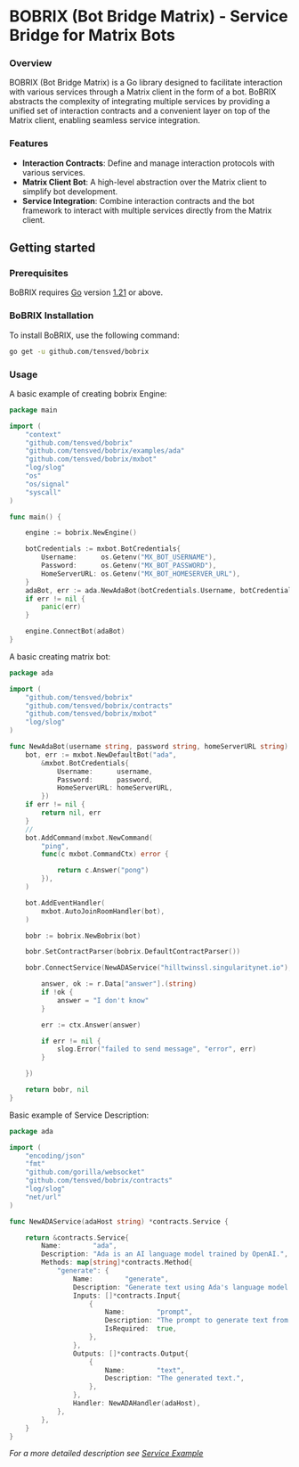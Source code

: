# BOBRIX (Bot Bridge Matrix) -  Service Bridge for Matrix Bots

### Overview

BOBRIX (Bot Bridge Matrix) is a Go library designed to facilitate interaction
with various services through a Matrix client in the form of a bot. BoBRIX abstracts the complexity of integrating
multiple services by providing a unified set of interaction contracts and a convenient layer
on top of the Matrix client, enabling seamless service integration.

### Features
- **Interaction Contracts**: Define and manage interaction protocols with various services.
- **Matrix Client Bot**: A high-level abstraction over the Matrix client to simplify bot development.
- **Service Integration**: Combine interaction contracts and the bot framework to interact with multiple
services directly from the Matrix client.

## Getting started

### Prerequisites

BoBRIX requires [Go](https://go.dev/) version [1.21](https://go.dev/doc/devel/release#go1.21.0) or above.

### BoBRIX Installation

To install BoBRIX, use the following command:
```sh
go get -u github.com/tensved/bobrix
```


### Usage

A basic example of creating bobrix Engine:
```go
package main

import (
	"context"
	"github.com/tensved/bobrix"
	"github.com/tensved/bobrix/examples/ada"
	"github.com/tensved/bobrix/mxbot"
	"log/slog"
	"os"
	"os/signal"
	"syscall"
)

func main() {

	engine := bobrix.NewEngine()

	botCredentials := mxbot.BotCredentials{
		Username:      os.Getenv("MX_BOT_USERNAME"),
		Password:      os.Getenv("MX_BOT_PASSWORD"),
		HomeServerURL: os.Getenv("MX_BOT_HOMESERVER_URL"),
	}
	adaBot, err := ada.NewAdaBot(botCredentials.Username, botCredentials.Password, botCredentials.HomeServerURL)
	if err != nil {
		panic(err)
	}

	engine.ConnectBot(adaBot)
}

```

A basic creating matrix bot:

```go
package ada

import (
	"github.com/tensved/bobrix"
	"github.com/tensved/bobrix/contracts"
	"github.com/tensved/bobrix/mxbot"
	"log/slog"
)

func NewAdaBot(username string, password string, homeServerURL string) (*bobrix.Bobrix, error) {
	bot, err := mxbot.NewDefaultBot("ada",
		&mxbot.BotCredentials{
			Username:      username,
			Password:      password,
			HomeServerURL: homeServerURL,
		})
	if err != nil {
		return nil, err
	}
	//
	bot.AddCommand(mxbot.NewCommand(
		"ping",
		func(c mxbot.CommandCtx) error {

			return c.Answer("pong")
		}),
	)

	bot.AddEventHandler(
		mxbot.AutoJoinRoomHandler(bot),
	)

	bobr := bobrix.NewBobrix(bot)

	bobr.SetContractParser(bobrix.DefaultContractParser())

	bobr.ConnectService(NewADAService("hilltwinssl.singularitynet.io"), func(ctx mxbot.Ctx, r *contracts.MethodResponse) {

		answer, ok := r.Data["answer"].(string)
		if !ok {
			answer = "I don't know"
		}

		err := ctx.Answer(answer)

		if err != nil {
			slog.Error("failed to send message", "error", err)
		}

	})

	return bobr, nil
}

```

Basic example of Service Description:

```go
package ada

import (
	"encoding/json"
	"fmt"
	"github.com/gorilla/websocket"
	"github.com/tensved/bobrix/contracts"
	"log/slog"
	"net/url"
)

func NewADAService(adaHost string) *contracts.Service {

	return &contracts.Service{
		Name:        "ada",
		Description: "Ada is an AI language model trained by OpenAI.",
		Methods: map[string]*contracts.Method{
			"generate": {
				Name:        "generate",
				Description: "Generate text using Ada's language model.",
				Inputs: []*contracts.Input{
					{
						Name:        "prompt",
						Description: "The prompt to generate text from.",
						IsRequired:  true,
					},
				},
				Outputs: []*contracts.Output{
					{
						Name:        "text",
						Description: "The generated text.",
					},
				},
				Handler: NewADAHandler(adaHost),
			},
		},
	}
}
```
*For a more detailed description see [Service Example](examples/ada/service.go)*

